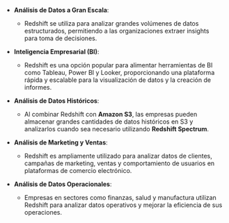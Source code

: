 - **Análisis de Datos a Gran Escala**:
    
    - Redshift se utiliza para analizar grandes volúmenes de datos estructurados, permitiendo a las organizaciones extraer insights para toma de decisiones.
- **Inteligencia Empresarial (BI)**:
    
    - Redshift es una opción popular para alimentar herramientas de BI como Tableau, Power BI y Looker, proporcionando una plataforma rápida y escalable para la visualización de datos y la creación de informes.
- **Análisis de Datos Históricos**:
    
    - Al combinar Redshift con **Amazon S3**, las empresas pueden almacenar grandes cantidades de datos históricos en S3 y analizarlos cuando sea necesario utilizando **Redshift Spectrum**.
- **Análisis de Marketing y Ventas**:
    
    - Redshift es ampliamente utilizado para analizar datos de clientes, campañas de marketing, ventas y comportamiento de usuarios en plataformas de comercio electrónico.
- **Análisis de Datos Operacionales**:
    
    - Empresas en sectores como finanzas, salud y manufactura utilizan Redshift para analizar datos operativos y mejorar la eficiencia de sus operaciones.